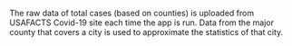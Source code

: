The raw data of total cases (based on counties) is uploaded from USAFACTS Covid-19 site each time the app is run. 
Data from the major county that covers a city is used to approximate the statistics of that city.
